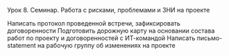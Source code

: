 Урок 8. Семинар. Работа с рисками, проблемами и ЗНИ на проекте

Написать протокол проведенной встречи, зафиксировать договоренности
Подготовить дорожную карту на основании состава работ по проекту и договоренностей с ИТ-командой
Написать письмо-statement на рабочую группу об изменениях на проекте